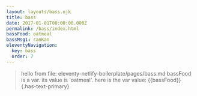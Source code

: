 ```yaml
---
layout: layouts/bass.njk
title: bass
date: 2017-01-01T00:00:00.000Z
permalink: /bass/index.html
bassFood: oatmeal
bassMsg1: ranKan
eleventyNavigation:
  key: bass
  order: 7
---
```

>hello from  file: eleventy-netlify-boilerplate/pages/bass.md
bassFood is a var. its value is 'oatmeal'.  here is the var value:
{{bassFood}}  {.has-text-primary}
